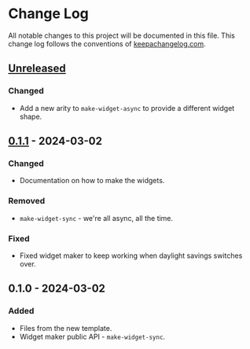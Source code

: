 # Change Log
All notable changes to this project will be documented in this file. This change log follows the conventions of [keepachangelog.com](http://keepachangelog.com/).

## [Unreleased]
### Changed
- Add a new arity to `make-widget-async` to provide a different widget shape.

## [0.1.1] - 2024-03-02
### Changed
- Documentation on how to make the widgets.

### Removed
- `make-widget-sync` - we're all async, all the time.

### Fixed
- Fixed widget maker to keep working when daylight savings switches over.

## 0.1.0 - 2024-03-02
### Added
- Files from the new template.
- Widget maker public API - `make-widget-sync`.

[Unreleased]: https://github.com/scicloj/ggclj/compare/0.1.1...HEAD
[0.1.1]: https://github.com/scicloj/ggclj/compare/0.1.0...0.1.1

